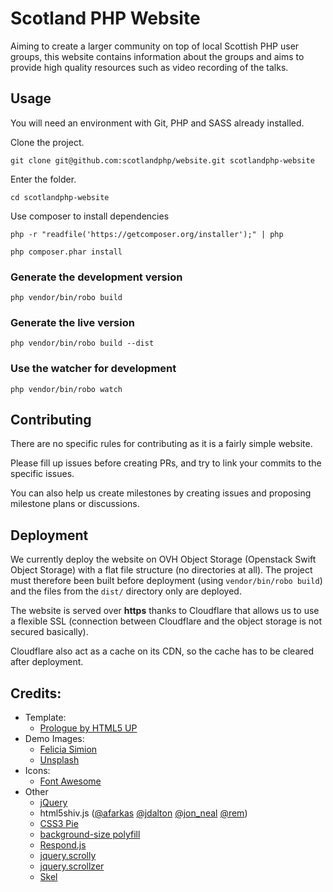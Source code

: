 # Scotland PHP Website
Aiming to create a larger community on top of local Scottish PHP user groups, this website contains information about the groups and aims to provide high quality resources such as video recording of the talks.

## Usage

You will need an environment with Git, PHP and SASS already installed.


Clone the project.

```
git clone git@github.com:scotlandphp/website.git scotlandphp-website
```

Enter the folder.

```
cd scotlandphp-website
```

Use composer to install dependencies

```
php -r "readfile('https://getcomposer.org/installer');" | php
```

```
php composer.phar install
```

### Generate the development version

```
php vendor/bin/robo build
```

### Generate the live version

```
php vendor/bin/robo build --dist
```

### Use the watcher for development

```
php vendor/bin/robo watch
```

## Contributing
There are no specific rules for contributing as it is a fairly simple website.

Please fill up issues before creating PRs, and try to link your commits to the specific issues.

You can also help us create milestones by creating issues and proposing milestone plans or discussions.

## Deployment
We currently deploy the website on OVH Object Storage (Openstack Swift Object Storage) with a flat file structure (no directories at all). The project must therefore been built before deployment (using `vendor/bin/robo build`) and the files from the `dist/` directory only are deployed.

The website is served over **https** thanks to Cloudflare that allows us to use a flexible SSL (connection between Cloudflare and the object storage is not secured basically).

Cloudflare also act as a cache on its CDN, so the cache has to be cleared after deployment.

## Credits:
 * Template:
 	* [Prologue by HTML5 UP](http://html5up.net/prologue)
 * Demo Images:
	* [Felicia Simion](http://ineedchemicalx.deviantart.com/)
	* [Unsplash](https://unsplash.com/)
 * Icons:
	* [Font Awesome](http://fortawesome.github.io/Font-Awesome/)
 * Other
	* [jQuery](https://jquery.com/)
	* html5shiv.js ([@afarkas](https://twitter.com/afarkas) [@jdalton](https://twitter.com/jdalton) [@jon_neal](https://twitter.com/jon_neal) [@rem](https://twitter.com/rem))
	* [CSS3 Pie](http://css3pie.com/)
	* [background-size polyfill](https://github.com/louisremi)
	* [Respond.js](https://github.com/scottjehl/Respond)
	* [jquery.scrolly](http://n33.co/)
	* [jquery.scrollzer](http://n33.co/)
	* [Skel](https://github.com/n33/skel)